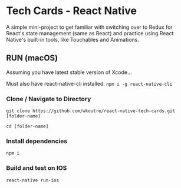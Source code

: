 # Tech Cards - React Native

A simple mini-project to get familiar with switching over to Redux for React's state management (same as React) and practice using React Native's built-in tools, like Touchables and Animations.

## RUN (macOS)

Assuming you have latest stable version of Xcode...

Must also have react-native-cli installed: ```npm i -g react-native-cli```

### Clone / Navigate to Directory

```git clone https://github.com/wkoutre/react-native-tech-cards.git [folder-name]```

```cd [folder-name]```

### Install dependencies

```npm i ```

### Build and test on IOS

 ```react-native run-ios```
